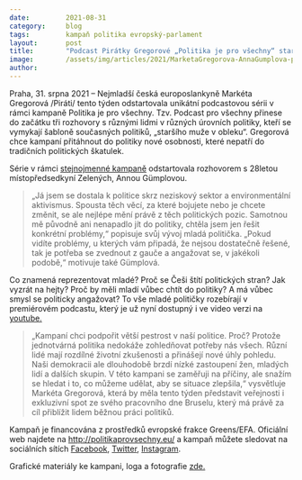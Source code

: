```yaml
---
date:         2021-08-31
category:     blog
tags:         kampaň politika evropský-parlament
layout:       post
title:        "Podcast Pirátky Gregorové „Politika je pro všechny“ startuje s místopředsedkyní Zelených Annou Gümplovou"
image:        /assets/img/articles/2021/MarketaGregorova-AnnaGumplova-podcast-politikajeprovsechny-1.png
author:       
---
```


Praha, 31. srpna 2021 – Nejmladší česká europoslankyně Markéta Gregorová /Piráti/ tento týden odstartovala unikátní podcastovou sérii v rámci kampaně Politika je pro všechny. Tzv. Podcast pro všechny přinese do začátku tři rozhovory s různými lidmi v různých úrovních politiky, kteří se vymykají šabloně současných politiků, „staršího muže v obleku“. Gregorová chce kampaní přitáhnout do politiky nové osobnosti, které nepatří do tradičních politických škatulek.  

Série v rámci [stejnojmenné kampaně](https://politikaprovsechny.eu/) odstartovala rozhovorem s 28letou místopředsedkyní Zelených, Annou Gümplovou.

> „Já jsem se dostala k politice skrz neziskový sektor a environmentální aktivismus. Spousta těch věcí, za které bojujete nebo je chcete změnit, se ale nejlépe mění právě z těch politických pozic. Samotnou mě původně ani nenapadlo jít do politiky, chtěla jsem jen řešit konkrétní problémy,“ popisuje svůj vývoj mladá politička. „Pokud vidíte problémy, u kterých vám připadá, že nejsou dostatečně řešené, tak je potřeba se zvednout z gauče a angažovat se, v jakékoli podobě,“ motivuje také Gümplová.

Co znamená reprezentovat mladé? Proč se Češi štítí politických stran? Jak vyzrát na hejty? Proč by měli mladí vůbec chtít do politiky? A má vůbec smysl se politicky angažovat? To vše mladé političky rozebírají v premiérovém podcastu, který je už nyní dostupný i ve video verzi na [youtube.](https://www.youtube.com/watch?v=dU1PNFI4-HM)

> „Kampaní chci podpořit větší pestrost v naší politice. Proč? Protože jednotvárná politika nedokáže zohledňovat potřeby nás všech. Různí lidé mají rozdílné životní zkušenosti a přinášejí nové úhly pohledu. Naši demokracii ale dlouhodobě brzdí nízké zastoupení žen, mladých lidí a dalších skupin. V této kampani se zaměřuji na příčiny, ale snažím se hledat i to, co můžeme udělat, aby se situace zlepšila,“ vysvětluje Markéta Gregorová, která by měla tento týden představit veřejnosti i exkluzivní spot ze svého pracovního dne Bruselu, který má právě za cíl přiblížit lidem běžnou práci politiků.

Kampaň je financována z prostředků evropské frakce Greens/EFA. Oficiální web najdete na http://politikaprovsechny.eu/ a kampaň můžete sledovat na sociálních sítích [Facebook](https://www.facebook.com/MEPGregorova), [Twitter](https://twitter.com/MarketkaG), [Instagram](https://www.instagram.com/ruzovarebelka/).

Grafické materiály ke kampani, loga a fotografie [zde.](https://drive.google.com/drive/folders/1Me8iOmnTyM0IbWiA2g8dQGw3CjlfT-Ey?usp=sharing)

